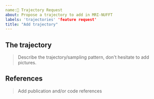 ```yaml
---
name:🎇 Trajectory Request
about: Propose a trajectory to add in MRI-NUFFT
labels: 'trajectories' 'feature request'
title: "Add trajectory"
---
```


## The trajectory
> Describe the trajectory/sampling pattern, don't hesitate to add pictures. 

## References
> Add publication and/or code references 



